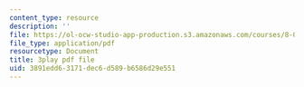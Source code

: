```yaml
---
content_type: resource
description: ''
file: https://ol-ocw-studio-app-production.s3.amazonaws.com/courses/8-01sc-classical-mechanics-fall-2016/3891edd63171dec6d589b6586d29e551_CsHQ35j_1kY.pdf
file_type: application/pdf
resourcetype: Document
title: 3play pdf file
uid: 3891edd6-3171-dec6-d589-b6586d29e551
---
```


